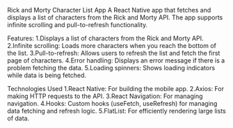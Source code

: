 Rick and Morty Character List App
A React Native app that fetches and displays a list of characters from the Rick and Morty API. The app supports infinite scrolling and pull-to-refresh functionality.

Features:
1.Displays a list of characters from the Rick and Morty API.
2.Infinite scrolling: Loads more characters when you reach the bottom of the list.
3.Pull-to-refresh: Allows users to refresh the list and fetch the first page of characters.
4.Error handling: Displays an error message if there is a problem fetching the data.
5.Loading spinners: Shows loading indicators while data is being fetched.

Technologies Used
1.React Native: For building the mobile app.
2.Axios: For making HTTP requests to the API.
3.React Navigation: For managing navigation.
4.Hooks: Custom hooks (useFetch, useRefresh) for managing data fetching and refresh logic.
5.FlatList: For efficiently rendering large lists of data.
